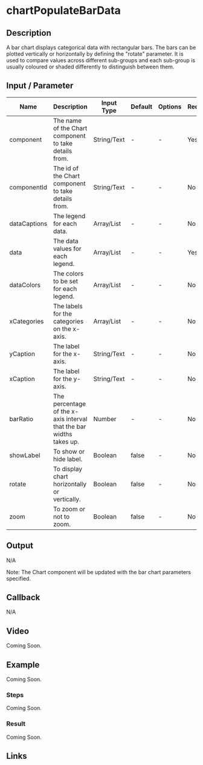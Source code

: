 # chartPopulateBarData

## Description

A bar chart displays categorical data with rectangular bars. The bars can be plotted vertically or horizontally by defining the "rotate" parameter. It is used to compare values across different sub-groups and each sub-group is usually coloured or shaded differently to distinguish between them.

## Input / Parameter

| Name | Description | Input Type | Default | Options | Required |
| ------ | ------ | ------ | ------ | ------ | ------ |
| component | The name of the Chart component to take details from. | String/Text | - | - | Yes |
| componentId | The id of the Chart component to take details from. | String/Text | - | - | No | 
| dataCaptions | The legend for each data. | Array/List | - | - | No | 
| data | The data values for each legend. | Array/List | - | - | Yes |
| dataColors | The colors to be set for each legend. | Array/List | - | - | No |
| xCategories | The labels for the categories on the x-axis. | Array/List | - | - | No |
| yCaption | The label for the x-axis. | String/Text | - | - | No |
| xCaption | The label for the y-axis. | String/Text | - | - | No |
| barRatio | The percentage of the x-axis interval that the bar widths takes up. | Number | - | - | No |
| showLabel | To show or hide label. | Boolean | false | - | No |
| rotate | To display chart horizontally or vertically. | Boolean | false | - | No |
| zoom | To zoom or not to zoom. | Boolean | false | - | No |

## Output

N/A 

Note: The Chart component will be updated with the bar chart parameters specified.

## Callback

N/A

## Video

Coming Soon.

<!-- Format: [![Video]({image-path}?raw=true)]({url-link}) -->

## Example

Coming Soon.

<!-- Share a scenario, like a user requirements. -->

### Steps

Coming Soon.

<!-- Show the steps and share some screenshots.

1. .....

Format: ![]({image-path}?raw=true) -->

### Result

Coming Soon.

<!-- Explain the output.

Format: ![]({image-path}?raw=true) -->

## Links